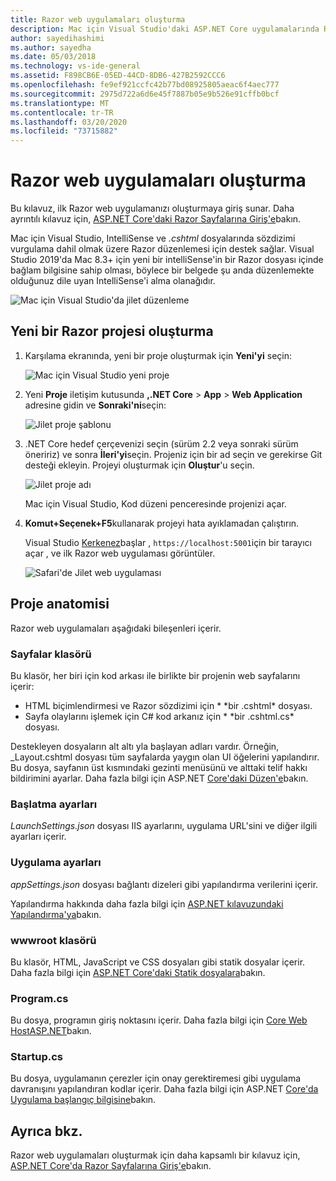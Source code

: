 ```yaml
---
title: Razor web uygulamaları oluşturma
description: Mac için Visual Studio'daki ASP.NET Core uygulamalarında Razor desteği hakkında bilgi sağlar.
author: sayedihashimi
ms.author: sayedha
ms.date: 05/03/2018
ms.technology: vs-ide-general
ms.assetid: F898CB6E-05ED-44CD-8DB6-427B2592CCC6
ms.openlocfilehash: fe9ef921ccfc42b77bd08925805aeac6f4aec777
ms.sourcegitcommit: 2975d722a6d6e45f7887b05e9b526e91cffb0bcf
ms.translationtype: MT
ms.contentlocale: tr-TR
ms.lasthandoff: 03/20/2020
ms.locfileid: "73715882"
---
```

# <a name="create-razor-web-apps"></a>Razor web uygulamaları oluşturma

Bu kılavuz, ilk Razor web uygulamanızı oluşturmaya giriş sunar. Daha ayrıntılı kılavuz için, [ASP.NET Core'daki Razor Sayfalarına Giriş'e](/aspnet/core/razor-pages/index)bakın.

Mac için Visual Studio, IntelliSense ve *.cshtml* dosyalarında sözdizimi vurgulama dahil olmak üzere Razor düzenlemesi için destek sağlar. Visual Studio 2019'da Mac 8.3+ için yeni bir intelliSense'in bir Razor dosyası içinde bağlam bilgisine sahip olması, böylece bir belgede şu anda düzenlemekte olduğunuz dile uyan IntelliSense'i alma olanağıdır.

![Mac için Visual Studio'da jilet düzenleme](media/razor-2019.png)

## <a name="creating-a-new-razor-project"></a>Yeni bir Razor projesi oluşturma

1. Karşılama ekranında, yeni bir proje oluşturmak için **Yeni'yi** seçin:

   ![Mac için Visual Studio yeni proje](media/razor-new.png)
1. Yeni **Proje** iletişim kutusunda **,.NET Core** > **App** > **Web Application** adresine gidin ve **Sonraki'ni**seçin:

   ![Jilet proje şablonu](media/razor-new-project1.png)
1. .NET Core hedef çerçevenizi seçin (sürüm 2.2 veya sonraki sürüm öneririz) ve sonra **İleri'yi**seçin. Projeniz için bir ad seçin ve gerekirse Git desteği ekleyin. Projeyi oluşturmak için **Oluştur**'u seçin.

   ![Jilet proje adı](media/razor-new-project2.png)

   Mac için Visual Studio, Kod düzeni penceresinde projenizi açar.
1. **Komut+Seçenek+F5**kullanarak projeyi hata ayıklamadan çalıştırın.

   Visual Studio [Kerkenez](/aspnet/core/fundamentals/servers/kestrel)başlar , `https://localhost:5001`için bir tarayıcı açar , ve ilk Razor web uygulaması görüntüler.

   ![Safari'de Jilet web uygulaması](media/razor-webapp.png)

## <a name="project-anatomy"></a>Proje anatomisi

Razor web uygulamaları aşağıdaki bileşenleri içerir.

### <a name="pages-folder"></a>Sayfalar klasörü

Bu klasör, her biri için kod arkası ile birlikte bir projenin web sayfalarını içerir:
   - HTML biçimlendirmesi ve Razor sözdizimi için * \*bir .cshtml* dosyası.
   - Sayfa olaylarını işlemek için C# kod arkanız için * \*bir .cshtml.cs* dosyası.

Destekleyen dosyaların alt altı yla başlayan adları vardır. Örneğin, _Layout.cshtml dosyası tüm sayfalarda yaygın olan UI öğelerini yapılandırır. Bu dosya, sayfanın üst kısmındaki gezinti menüsünü ve alttaki telif hakkı bildirimini ayarlar. Daha fazla bilgi için ASP.NET [Core'daki Düzen'e](/aspnet/core/mvc/views/layout)bakın.

### <a name="launch-settings"></a>Başlatma ayarları

*LaunchSettings.json* dosyası IIS ayarlarını, uygulama URL'sini ve diğer ilgili ayarları içerir.

### <a name="app-settings"></a>Uygulama ayarları

*appSettings.json* dosyası bağlantı dizeleri gibi yapılandırma verilerini içerir.

Yapılandırma hakkında daha fazla bilgi için [ASP.NET kılavuzundaki Yapılandırma'ya](/aspnet/core/fundamentals/configuration/index)bakın.

### <a name="wwwroot-folder"></a>wwwroot klasörü

Bu klasör, HTML, JavaScript ve CSS dosyaları gibi statik dosyalar içerir. Daha fazla bilgi için [ASP.NET Core'daki Statik dosyalara](/aspnet/core/fundamentals/static-files)bakın.

### <a name="programcs"></a>Program.cs

Bu dosya, programın giriş noktasını içerir. Daha fazla bilgi için [Core Web HostASP.NET](/aspnet/core/fundamentals/host/web-host)bakın.

### <a name="startupcs"></a>Startup.cs

Bu dosya, uygulamanın çerezler için onay gerektiremesi gibi uygulama davranışını yapılandıran kodlar içerir. Daha fazla bilgi için ASP.NET [Core'da Uygulama başlangıç bilgisine](/aspnet/core/fundamentals/startup)bakın.

## <a name="see-also"></a>Ayrıca bkz.

Razor web uygulamaları oluşturmak için daha kapsamlı bir kılavuz için, [ASP.NET Core'da Razor Sayfalarına Giriş'e](/aspnet/core/razor-pages/index)bakın.
